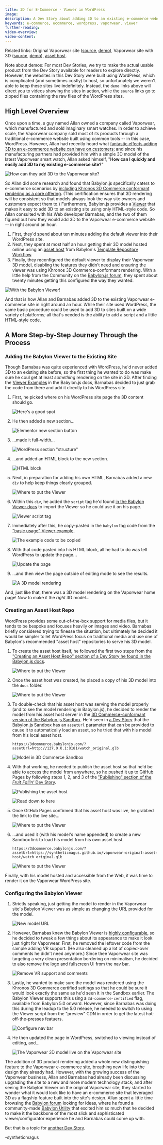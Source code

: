 ```yaml
---
title: 3D for E-Commerce - Viewer in WordPress
image:
description: A Dev Story about adding 3D to an existing e-commerce website, the fast way.
keywords: e-commerce, ecommerce, wordpress, vaporwear, viewer
further-reading:
video-overview:
video-content:
---
```


Related links:
Original Vaporwear site ([source](https://github.com/syntheticmagus/vaporwear-original-asset-host/tree/main/wp_sites_sources/vaporwear),
[demo](https://syntheticmagus.github.io/vaporwear-original-asset-host/vaporwear_wp_original.mp4)),
Vaporwear site with 3D ([source](https://github.com/syntheticmagus/vaporwear-original-asset-host/tree/main/wp_sites_sources/vaporwear_viewer),
[demo](https://syntheticmagus.github.io/vaporwear-original-asset-host/vaporwear_wp_with_viewer.mp4)),
[asset host](https://github.com/syntheticmagus/vaporwear-original-asset-host/).

Note about demos: For most Dev Stories, we try to make the actual usable
product from the Dev Story available for readers to explore directly.
However, the websites in this Dev Story were built using WordPress, which
is complicated (and sometimes costly) to host, so unfortunately we weren't
able to keep these sites live indefinitely. Instead, the `demo` links
above will direct you to videos showing the sites in action, while the
`source` links go to zipped files containing the raw files of the
WordPress sites.

## High Level Overview

Once upon a time, a guy named Allan owned a company called Vaporwear, which
manufactured and sold imaginary smart watches. In order to achieve scale,
the Vaporwear company sold most of its products through a traditional
e-commerce website built using common tools -- in this case, WordPress.
However, Allan had recently heard what
[fantastic effects adding 3D to an e-commerce website can have on customers](https://www.zdnet.com/article/2021-is-the-year-that-3d-and-augmented-reality-for-commerce-cashes-in/);
and since his manufacturing partners had provided him with a simple 3D
model of the latest Vaporwear smart watch, Allan asked himself, "**How can
I quickly and easily add 3D to my existing e-commerce site?**"

![How can they add 3D to the Vaporwear site?](/img/devStories/vaporwearViewer/vaporwear_viewer_question.png)

So Allan did some research and found that Babylon.js specifically
caters to e-commerce scenarios by
[including Khronos 3D Commerce conformant rendering as a core offering](/setup/support/3D_commerce_certif).
(This certification ensures that 3D rendering will be consistent so that
models always look the way site owners and customers expect them to.)
Furthermore, Babylon.js provides a
[Viewer](/features/featuresDeepDive/babylonViewer)
that makes it easy to add 3D to an existing site using only HTML-style
code. So Allan consulted with his Web developer Barnabas, and the two of
them figured out how they would add 3D to the Vaporwear e-commerce
website -- in right around an hour.

1. First, they'd spend about ten minutes adding the default viewer into
    their WordPress site.
1. Next, they spent at most half an hour getting their 3D model hosted
    online using an
    [asset host](https://github.com/BabylonJS/asset-host-template)
    from Babylon's
    [Template Repository Workflow](/toolsAndResources/templateRepositories#the-template-repository-workflow).
1. Finally, they reconfigured the default viewer to display their Vaporwear
    3D model, disabling the features they didn't need and ensuring the
    viewer was using Khronos 3D Commerce-conformant rendering. With a
    little help from the Community on the
    [Babylon.js forum](https://forum.babylonjs.com/questions),
    they spent about twenty minutes getting this configured the way they
    wanted.

![With the Babylon Viewer!](/img/devStories/vaporwearViewer/vaporwear_viewer_answer.png)

And that is how Allan and Barnabas added 3D to the existing Vaporwear
e-commerce site in right around an hour. While their site used WordPress,
the same basic procedure could be used to add 3D to sites built on a wide
variety of platforms; all that's needed is the ability to add a script and
a little HTML-style code.

## A More Step-by-Step Journey Through the Process

### Adding the Babylon Viewer to the Existing Site

Though Barnabas was quite experienced with WordPress, he'd never added 3D
to an existing site before, so the first thing he wanted to do was make
sure he coul get at least *something* rendering on the site in 3D. After
finding the
[Viewer Examples](/features/featuresDeepDive/babylonViewer/viewerExamples#basic-usage)
in the Babylon.js docs, Barnabas decided to just grab the code from there
and add it directly to his WordPress site.

1. First, he picked where on his WordPress site page the 3D content
    should go.

    ![Here's a good spot](/img/devStories/vaporwearViewer/01_deciding_where.png)
1. He then added a new section...

    ![Elementor new section button](/img/devStories/vaporwearViewer/03_new_section.png)
1. ...made it full-width...

    ![WordPress section "structure"](/img/devStories/vaporwearViewer/04_structure.png!500)
1. ...and added an HTML block to the new section.

    ![HTML block](/img/devStories/vaporwearViewer/05_html_block.png)
1. Next, in preparation for adding his own HTML, Barnabas added a new
    `div` to help keep things clearly grouped.

    ![Where to put the Viewer](/img/devStories/vaporwearViewer/06_div.png)
1. Within this `div`, he added the `script` tag he'd found
    [in the Babylon Viewer docs](/features/featuresDeepDive/babylonViewer#display-3d-models-on-your-webpage)
    to import the Viewer so he could use it on his page.

    ![Viewer script tag](/img/devStories/vaporwearViewer/07_script.png)
1. Immediately after this, he copy-pasted in the `babylon` tag code
    from the
    ["basic usage" Viewer example](https://github.com/BabylonJS/Babylon.js/tree/master/packages/tools/viewer/public/basicExample.html#L18-L31).

    ![The example code to be copied](/img/devStories/vaporwearViewer/08_copy-paste.png)
1. With that code pasted into his HTML block, all he had to do was tell
    WordPress to update the page...

    ![Update the page](/img/devStories/vaporwearViewer/09_update.png)
1. ...and then view the page outside of editing mode to see the results.

    ![A 3D model rendering](/img/devStories/vaporwearViewer/10_first_render.png)

And, just like that, there was a 3D model rendering on the Vaporwear home
page! Now to make it the *right* 3D model...

### Creating an Asset Host Repo

WordPress provides some out-of-the-box support for media files, but it
tends to be bespoke and focuses heavily on images and video. Barnabas
briefly considered trying to finesse the situation, but ultimately he
decided it would be simpler to let WordPress focus on traditional media
and use one of Babylon's recommended "asset host" repositories to serve
his 3D model.

1. To create the asset host itself, he followed the first two steps
    from the
    ["Creating an Asset Host Repo" section of a Dev Story he found in the Babylon.js docs](./fruitFalling#creating-an-asset-host-repo).

    ![Where to put the Viewer](/img/devStories/vaporwearViewer/11_create_asset_host.png)
1. Once the asset host was created, he placed a copy of his 3D model
    into the `docs` folder.

    ![Where to put the Viewer](/img/devStories/vaporwearViewer/12_docs_folder.png)
1. To double-check that his asset host was serving the model properly
    (and to see the model rendering in Babylon.js), he decided to render
    the model from his asset host server in the
    [3D Commerce-conformant version of the Babylon.js Sandbox](https://3dcommerce.babylonjs.com/).
    He'd seen in
    [a Dev Story](#creating-an-asset-host-repo)
    that the Babylon.js Sandbox has an `assetUrl` parameter that can be
    provided to cause it to automatically load an asset, so he tried that
    with his model from his local asset host.

    ```text
    https://3dcommerce.babylonjs.com/?assetUrl=http://127.0.0.1:8181/watch_original.glb
    ```

    ![Model in 3D Commerce Sandbox](/img/devStories/vaporwearViewer/13_sandbox_from_local.png)
1. With that working, he needed to publish the asset host so that he'd
    be able to access the model from anywhere, so he pushed it up to
    GitHub Pages by following steps 1, 2, and 3 of the
    ["Publishing" section of the *Fruit Fallin'* Dev Story](./fruitFalling#publishing-the-test-app-on-github-pages).

    ![Publishing the asset host](/img/devStories/vaporwearViewer/14_github_pages_start.png)

    ![Read down to here](/img/devStories/vaporwearViewer/15_github_pages_stop.png)
1. Once GitHub Pages confirmed that his asset host was live, he grabbed
    the link to the live site...

    ![Where to put the Viewer](/img/devStories/vaporwearViewer/16_github_pages_link.png)
1. ...and used it (with his model's name appended) to create a new
    Sandbox link to load his model from his own asset host.

    ```text
    https://3dcommerce.babylonjs.com/?assetUrl=https://syntheticmagus.github.io/vaporwear-original-asset-host/watch_original.glb
    ```

    ![Where to put the Viewer](/img/devStories/vaporwearViewer/17_sandbox_from_web.png)

Finally, with his model hosted and accessible from the Web, it was time
to render it on the Vaporwear WordPress site.

### Configuring the Babylon Viewer

1. Strictly speaking, just getting the model to render in the Vaporwear
    site's Babylon Viewer was as simple as changing the URL provided
    for the model.

    ![New model URL](/img/devStories/vaporwearViewer/18_new_model_url.png)
1. However, Barnabas knew the Babylon Viewer is
    [highly configurable](/features/featuresDeepDive/babylonViewer/configuringViewer),
    so he decided to tweak a few things about its appearance to make it
    look just right for Vaporwear. First, he removed the leftover code
    from the sample adding VR support. (He also cleaned up a lot of
    copied-over comments he didn't need anymore.) Since thee Vaporwear
    site was targeting a very clean presentation bordering on minimalism,
    he decided to also remove the logo and fullscreen UI from the nav bar.

    ![Remove VR support and comments](/img/devStories/vaporwearViewer/19_delete_vr_and_comments.png)
1. Lastly, he wanted to make sure the model was rendered using the
    Khronos 3D Commerce certified settings so that he could be sure it
    would look exactly the same as he'd seen it in the Sandbox earlier.
    The Babylon Viewer supports this using a `3d-commerce-certified` flag,
    available from Babylon 5.0 onward. However, since Barnabas was doing
    this during the leadup to the 5.0 release, he needed to switch to
    using the Viewer script from the "preview" CDN in order to get the
    latest hot-off-the-presses featuers.

    ![Configure nav bar](/img/devStories/vaporwearViewer/20_change_params.png)
1. He then updated the page in WordPress, switched to viewing instead of
    editing, and...

    ![The Vaporwear 3D model live on the Vaporwear site](/img/devStories/vaporwearViewer/21_result.png)

The addition of 3D product rendering added a whole new distinguishing
feature to the Vaporwear e-commerce site, breathing new life into the
design they already had. However, with the growing success of the
Vaporwear business, Allan and Barnabas had already been discussing
upgrading the site to a new and more modern technology stack; and after
seeing the Babylon Viewer on the original Vaporwear site, they started
to wonder what it would look like to have an e-commerce site that
leveraged 3D as a flagship feature built into the site's design. Allan
spent a little time browsing the
[Babylon forum](https://forum.babylonjs.com/c/demos)
looking for ideas, where he found a community-made
[Babylon Utility](./showroomCamera)
that excited him so much that he decided to make it the backbone of
the most slick and sophisticated viewer/configurator experience he and
Barnabas could come up with.

But that is a topic for [another Dev Story](./vaporwearConfigurator).

-syntheticmagus
